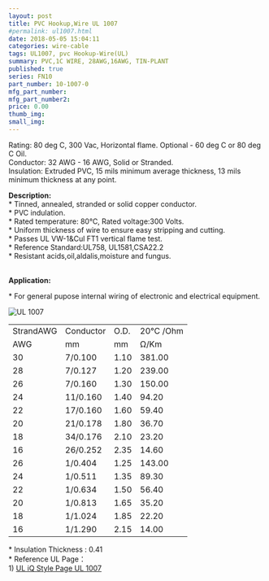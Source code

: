 ```yaml
---
layout: post
title: PVC Hookup,Wire UL 1007
#permalink: ul1007.html
date: 2018-05-05 15:04:11
categories: wire-cable
tags: UL1007, pvc Hookup-Wire(UL)
summary: PVC,1C WIRE, 28AWG,16AWG, TIN-PLANT
published: true 
series: FN10
part_number: 10-1007-0
mfg_part_number: 
mfg_part_number2: 
price: 0.00
thumb_img: 
small_img: 
---
```



<p>
	Rating:  80 deg C, 300 Vac, Horizontal flame. Optional - 60 deg C or 80 deg C Oil. <br />
Conductor: 32 AWG - 16 AWG, Solid or Stranded.<br />
Insulation: Extruded PVC, 15 mils minimum average thickness, 13 mils minimum thickness at any point.
</p>
<p>
	<strong>Description:</strong><br />
* Tinned, annealed, stranded or solid copper conductor.<br />
* PVC indulation.<br />
* Rated temperature: 80℃, Rated voltage:300 Volts.<br />
* Uniform thickness of wire to ensure easy stripping and cutting.<br />
* Passes UL VW-1&amp;Cul FT1 vertical flame test.<br />
* Reference Standard:UL758, UL1581,CSA22.2 <br />
* Resistant acids,oil,aldalis,moisture and fungus. <br />
<strong><br />
</strong> 
</p>
<p>
	<strong>Application:</strong> 
</p>
<p>
	* For general pupose internal wiring of electronic and electrical equipment.
</p>
<p>
	<img src="public/goods/single-conductor.jpg" alt="UL 1007" class="img-responsive" /> 
</p>
<div class="table-responsive">
	<table class="table table-bordered table-hover table-condensed">
		<tbody>
			<tr>
				<td>
					StrandAWG
				</td>
				<td>
					Conductor
				</td>
				<td>
					O.D.
				</td>
				<td>
					20℃ /Ohm <br />
				</td>
			</tr>
			<tr>
				<td>
					AWG
				</td>
				<td>
					mm
				</td>
				<td>
					mm
				</td>
				<td>
					Ω/Km
				</td>
			</tr>
			<tr>
				<td>
					30
				</td>
				<td>
					7/0.100
				</td>
				<td>
					1.10
				</td>
				<td>
					381.00
				</td>
			</tr>
			<tr>
				<td>
					28
				</td>
				<td>
					7/0.127
				</td>
				<td>
					1.20
				</td>
				<td>
					239.00
				</td>
			</tr>
			<tr>
				<td>
					26
				</td>
				<td>
					7/0.160
				</td>
				<td>
					1.30
				</td>
				<td>
					150.00
				</td>
			</tr>
			<tr>
				<td>
					24
				</td>
				<td>
					11/0.160
				</td>
				<td>
					1.40
				</td>
				<td>
					94.20
				</td>
			</tr>
			<tr>
				<td>
					22
				</td>
				<td>
					17/0.160
				</td>
				<td>
					1.60
				</td>
				<td>
					59.40
				</td>
			</tr>
			<tr>
				<td>
					20
				</td>
				<td>
					21/0.178
				</td>
				<td>
					1.80
				</td>
				<td>
					36.70
				</td>
			</tr>
			<tr>
				<td>
					18
				</td>
				<td>
					34/0.176
				</td>
				<td>
					2.10
				</td>
				<td>
					23.20
				</td>
			</tr>
			<tr>
				<td>
					16
				</td>
				<td>
					26/0.252
				</td>
				<td>
					2.35
				</td>
				<td>
					14.60
				</td>
			</tr>
			<tr>
				<td>
					26
				</td>
				<td>
					1/0.404
				</td>
				<td>
					1.25
				</td>
				<td>
					143.00
				</td>
			</tr>
			<tr>
				<td>
					24
				</td>
				<td>
					1/0.511
				</td>
				<td>
					1.35
				</td>
				<td>
					89.30
				</td>
			</tr>
			<tr>
				<td>
					22
				</td>
				<td>
					1/0.634
				</td>
				<td>
					1.50
				</td>
				<td>
					56.40
				</td>
			</tr>
			<tr>
				<td>
					20
				</td>
				<td>
					1/0.813
				</td>
				<td>
					1.65
				</td>
				<td>
					35.20
				</td>
			</tr>
			<tr>
				<td>
					18
				</td>
				<td>
					1/1.024
				</td>
				<td>
					1.85
				</td>
				<td>
					22.20
				</td>
			</tr>
			<tr>
				<td>
					16
				</td>
				<td>
					1/1.290
				</td>
				<td>
					2.15
				</td>
				<td>
					14.00
				</td>
			</tr>
		</tbody>
	</table>
</div>
<p>
	* Insulation Thickness : 0.41 <br />
* Reference UL Page：<br />
1) <a href="http://iq.ul.com/awm/stylepage.aspx?Style=1007" target="_blank">UL iQ Style Page UL 1007 </a> 
</p>